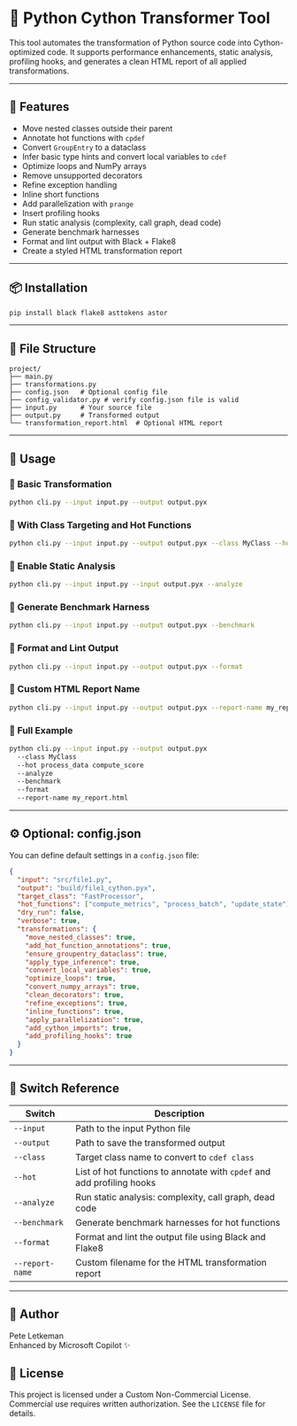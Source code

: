 # 🔧 Python Cython Transformer Tool

This tool automates the transformation of Python source code into Cython-optimized code. It supports performance enhancements, static analysis, profiling hooks, and generates a clean HTML report of all applied transformations.

---

## 🚀 Features

- Move nested classes outside their parent
- Annotate hot functions with `cpdef`
- Convert `GroupEntry` to a dataclass
- Infer basic type hints and convert local variables to `cdef`
- Optimize loops and NumPy arrays
- Remove unsupported decorators
- Refine exception handling
- Inline short functions
- Add parallelization with `prange`
- Insert profiling hooks
- Run static analysis (complexity, call graph, dead code)
- Generate benchmark harnesses
- Format and lint output with Black + Flake8
- Create a styled HTML transformation report

---

## 📦 Installation

```bash
pip install black flake8 asttokens astor
```

---

## 📁 File Structure

```
project/
├── main.py
├── transformations.py
├── config.json   # Optional config file
├── config_validator.py # verify config.json file is valid
├── input.py      # Your source file
├── output.py     # Transformed output
└── transformation_report.html  # Optional HTML report
```

---

## 🧪 Usage

### 🔹 Basic Transformation

```bash
python cli.py --input input.py --output output.pyx
```

### 🔹 With Class Targeting and Hot Functions

```bash
python cli.py --input input.py --output output.pyx --class MyClass --hot process_data compute_score
```

### 🔹 Enable Static Analysis

```bash
python cli.py --input input.py --input output.pyx --analyze
```

### 🔹 Generate Benchmark Harness

```bash
python cli.py --input input.py --output output.pyx --benchmark
```

### 🔹 Format and Lint Output

```bash
python cli.py --input input.py --output output.pyx --format
```

### 🔹 Custom HTML Report Name

```bash
python cli.py --input input.py --output output.pyx --report-name my_report.html
```

### 🔹 Full Example

```bash
python cli.py --input input.py --output output.pyx
  --class MyClass
  --hot process_data compute_score
  --analyze
  --benchmark
  --format
  --report-name my_report.html
```

---

## ⚙️ Optional: config.json

You can define default settings in a `config.json` file:

```json
{
  "input": "src/file1.py",
  "output": "build/file1_cython.pyx",
  "target_class": "FastProcessor",
  "hot_functions": ["compute_metrics", "process_batch", "update_state"],
  "dry_run": false,
  "verbose": true,
  "transformations": {
    "move_nested_classes": true,
    "add_hot_function_annotations": true,
    "ensure_groupentry_dataclass": true,
    "apply_type_inference": true,
    "convert_local_variables": true,
    "optimize_loops": true,
    "convert_numpy_arrays": true,
    "clean_decorators": true,
    "refine_exceptions": true,
    "inline_functions": true,
    "apply_parallelization": true,
    "add_cython_imports": true,
    "add_profiling_hooks": true
  }
}
```

---

## 🧾 Switch Reference

| Switch          | Description                                                            |
| --------------- | ---------------------------------------------------------------------- |
| `--input`       | Path to the input Python file                                          |
| `--output`      | Path to save the transformed output                                    |
| `--class`       | Target class name to convert to `cdef class`                           |
| `--hot`         | List of hot functions to annotate with `cpdef` and add profiling hooks |
| `--analyze`     | Run static analysis: complexity, call graph, dead code                 |
| `--benchmark`   | Generate benchmark harnesses for hot functions                         |
| `--format`      | Format and lint the output file using Black and Flake8                 |
| `--report-name` | Custom filename for the HTML transformation report                     |

---

## 🧠 Author

Pete Letkeman  
Enhanced by Microsoft Copilot ✨

## 📜 License

This project is licensed under a Custom Non-Commercial License. Commercial use requires written authorization. See the `LICENSE` file for details.
